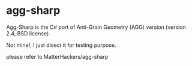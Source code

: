 agg-sharp
=========
 
 Agg-Sharp is the C# port of Anti-Grain Geometry (AGG)  version (version 2.4, BSD license)
 
 Not mine!, I just disect it for testing purpose.
 
 please refer to  MatterHackers/agg-sharp

